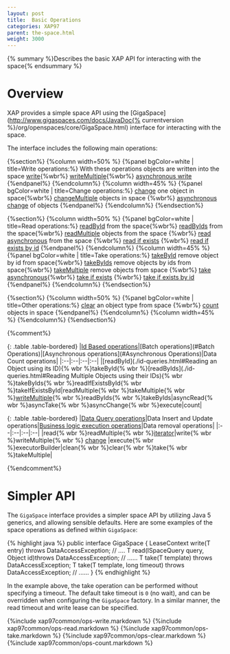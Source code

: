 ```yaml
---
layout: post
title:  Basic Operations
categories: XAP97
parent: the-space.html
weight: 3000
---
```



{% summary %}Describes the basic XAP API for interacting with the space{% endsummary %}

# Overview

XAP provides a simple space API using the [GigaSpace](http://www.gigaspaces.com/docs/JavaDoc{% currentversion %}/org/openspaces/core/GigaSpace.html) interface for interacting with the space.


The interface includes the following main operations:

{%section%}
{%column width=50% %}
{%panel bgColor=white | title=Write operations:%}
With these operations objects are written into the space
[write](#write){%wbr%}
[writeMultiple](#writeMultiple){%wbr%}
[asynchronous write](#writeAsynchronous)
{%endpanel%}
{%endcolumn%}
{%column width=45% %}
{%panel bgColor=white | title=Change operations:%}
[change](#change)  one object in space{%wbr%}
[changeMultiple](#changeMultiple) objects in space {%wbr%}
[asynchronous change](#asynchronousChange) of objects
{%endpanel%}
{%endcolumn%}
{%endsection%}


{%section%}
{%column width=50% %}
{%panel bgColor=white |  title=Read operations:%}
[readById]() from the space{%wbr%}
[readByIds]() from the space{%wbr%}
[readMultiple]() objects from the space {%wbr%}
[read asynchronous]() from the space {%wbr%}
[read if exists]() {%wbr%}
[read if exists by id]()
{%endpanel%}
{%endcolumn%}
{%column width=45% %}
{%panel bgColor=white |  title=Take operations:%}
[takeById]() remove object by id from space{%wbr%}
[takeByIds]() remove objects by ids from space{%wbr%}
[takeMultiple]() remove objects from space {%wbr%}
[take asynchronous](){%wbr%}
[take if exists]() {%wbr%}
[take if exists by id]()
{%endpanel%}
{%endcolumn%}
{%endsection%}

{%section%}
{%column width=50% %}
{%panel bgColor=white |  title=Other operations:%}
[clear]() an object type from space {%wbr%}
[count]() objects in space
{%endpanel%}
{%endcolumn%}
{%column width=45% %}
{%endcolumn%}
{%endsection%}

{%comment%}

{: .table .table-bordered}
|[Id Based operations](./id-queries.html)|[Batch operations](#Batch Operations)|[Asynchronous operations](#Asynchronous Operations)|Data Count operations|
|:--|:--|:--|:--|
|[readById](./id-queries.html#Reading an Object using its ID){% wbr %}takeById{% wbr %}[readByIds](./id-queries.html#Reading Multiple Objects using their IDs){% wbr %}takeByIds{% wbr %}readIfExistsById{% wbr %}takeIfExistsById|readMultiple{% wbr %}takeMultiple{% wbr %}[writeMultiple](#writeMultiple){% wbr %}readByIds{% wbr %}takeByIds|asyncRead{% wbr %}asyncTake{% wbr %}asyncChange{% wbr %}execute|count|

{: .table .table-bordered}
|[Data Query operations](./sqlquery.html)|Data Insert and Update operations|[Business logic execution operations](./task-execution-over-the-space.html)|Data removal operations|
|:--|:--|:--|:--|
|read{% wbr %}readMultiple{% wbr %}[iterator](./paging-support-with-space-iterator.html)|write{% wbr %}writeMultiple{% wbr %}   [change](./change-api.html) |execute{% wbr %}executorBuilder|clean{% wbr %}clear{% wbr %}take{% wbr %}takeMultiple|

{%endcomment%}

# Simpler API

The `GigaSpace` interface provides a simpler space API by utilizing Java 5 generics, and allowing sensible defaults. Here are some examples of the space operations as defined within `GigaSpace`:

{% highlight java %}
public interface GigaSpace {
    <T> LeaseContext<T> write(T entry) throws DataAccessException;
    // ....
    <T> T read(ISpaceQuery<T> query, Object id)throws DataAccessException;
    // ......
    <T> T take(T template) throws DataAccessException;
    <T> T take(T template, long timeout) throws DataAccessException;
    // ......
}
{% endhighlight %}

In the example above, the take operation can be performed without specifying a timeout. The default take timeout is `0` (no wait), and can be overridden when configuring the `GigaSpace` factory. In a similar manner, the read timeout and write lease can be specified.




{%include xap97common/ops-write.markdown %}
{%include xap97common/ops-read.markdown %}
{%include xap97common/ops-take.markdown %}
{%include xap97common/ops-clear.markdown %}
{%include xap97common/ops-count.markdown %}





